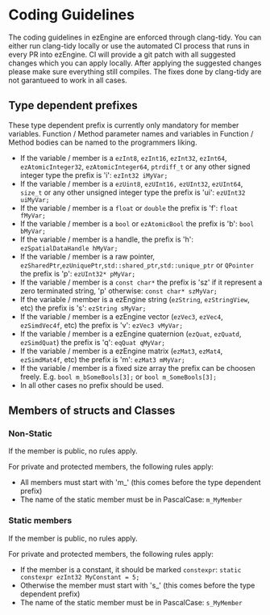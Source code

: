 # Coding Guidelines

The coding guidelines in ezEngine are enforced through clang-tidy. You can either run clang-tidy locally or use the automated CI process that runs in every PR into ezEngine. CI will provide a git patch with all suggested changes which you can apply locally. After applying the suggested changes please make sure everything still compiles. The fixes done by clang-tidy are not garantueed to work in all cases.

## Type dependent prefixes 

These type dependent prefix is currently only mandatory for member variables. Function / Method parameter names and variables in Function / Method bodies can be named to the programmers liking.

 * If the variable / member is a `ezInt8`, `ezInt16`, `ezInt32`, `ezInt64`, `ezAtomicInteger32`, `ezAtomicInteger64`, `ptrdiff_t` or any other signed integer type the prefix is 'i': `ezInt32 iMyVar;`
 * If the variable / member is a `ezUint8`, `ezUInt16,` `ezUInt32`, `ezUInt64`, `size_t` or any other unsigned integer type the prefix is 'ui': `ezUInt32 uiMyVar;`
 * If the variable / member is a `float` or `double` the prefix is 'f': `float fMyVar;`
 * If the variable / member is a `bool` or `ezAtomicBool` the prefix is 'b': `bool bMyVar;`
 * If the variable / member is a handle, the prefix is 'h': `ezSpatialDataHandle hMyVar;`
 * If the variable / member is a raw pointer, `ezSharedPtr`,`ezUniquePtr`,`std::shared_ptr`,`std::unique_ptr` or `QPointer` the prefix is 'p': `ezUInt32* pMyVar;`
 * If the variable / member is a `const char*` the prefix is 'sz' if it represent a zero terminated string, 'p' otherwise: `const char* szMyVar;`
 * If the variable / member is a ezEngine string (`ezString`, `ezStringView`, etc) the prefix is 's': `ezString sMyVar;`
 * If the variable / member is a ezEngine vector (`ezVec3`, `ezVec4`, `ezSimdVec4f`, etc) the prefix is 'v': `ezVec3 vMyVar;`
 * If the variable / member is a ezEngine quaternion (`ezQuat`, `ezQuatd`, `ezSimdQuat`) the prefix is 'q': `eqQuat qMyVar;`
 * If the variable / member is a ezEngine matrix (`ezMat3`, `ezMat4`, `ezSimdMat4f`, etc) the prefix is 'm': `ezMat3 mMyVar;`
 * If the variable / member is a fixed size array the prefix can be choosen freely. E.g. `bool m_bSomeBools[3];` or `bool m_SomeBools[3];`
 * In all other cases no prefix should be used.

## Members of structs and Classes

### Non-Static

If the member is public, no rules apply.

For private and protected members, the following rules apply:
 * All members must start with 'm_' (this comes before the type dependent prefix)
 * The name of the static member must be in PascalCase: `m_MyMember` 



 ### Static members
If the member is public, no rules apply.

For private and protected members, the following rules apply:
 * If the member is a constant, it should be marked `constexpr`: `static constexpr ezInt32 MyConstant = 5;`
 * Otherwise the member must start with 's_' (this comes before the type dependent prefix)
 * The name of the static member must be in PascalCase: `s_MyMember` 

